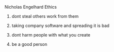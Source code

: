 Nicholas Engelhard Ethics


1. dont steal others work from them

2. taking company software and spreading it is bad

3. dont harm people with what you create

4. be a good person
